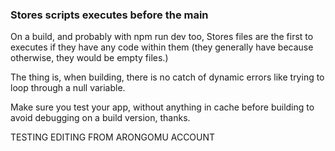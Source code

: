 ### Stores scripts executes before the main

On a build, and probably with npm run dev too, Stores files are the first to executes if they have any code within them (they generally have because otherwise, they would be empty files.)

The thing is, when building, there is no catch of dynamic errors like trying to loop through a null variable.

Make sure you test your app, without anything in cache before building to avoid debugging on a build version, thanks.

TESTING EDITING FROM ARONGOMU ACCOUNT
